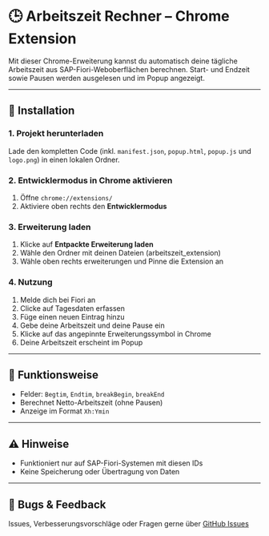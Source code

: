 # 🕒 Arbeitszeit Rechner – Chrome Extension

Mit dieser Chrome-Erweiterung kannst du automatisch deine tägliche Arbeitszeit aus SAP-Fiori-Weboberflächen berechnen. Start- und Endzeit sowie Pausen werden ausgelesen und im Popup angezeigt.

---

## 🔧 Installation

### 1. Projekt herunterladen

Lade den kompletten Code (inkl. `manifest.json`, `popup.html`, `popup.js` und `logo.png`) in einen lokalen Ordner.

### 2. Entwicklermodus in Chrome aktivieren

1. Öffne `chrome://extensions/`
2. Aktiviere oben rechts den **Entwicklermodus**

### 3. Erweiterung laden

1. Klicke auf **Entpackte Erweiterung laden**
2. Wähle den Ordner mit deinen Dateien (arbeitszeit_extension)
3. Wähle oben rechts erweiterungen und Pinne die Extension an

### 4. Nutzung

1. Melde dich bei Fiori an
2. Clicke auf Tagesdaten erfassen
3. Füge einen neuen Eintrag hinzu
4. Gebe deine Arbeitszeit und deine Pause ein
5. Klicke auf das angepinnte Erweiterungssymbol in Chrome
6. Deine Arbeitszeit erscheint im Popup

---

## 🧠 Funktionsweise

- Felder: `Begtim`, `Endtim`, `breakBegin`, `breakEnd`
- Berechnet Netto-Arbeitszeit (ohne Pausen)
- Anzeige im Format `Xh:Ymin`

---

## ⚠️ Hinweise

- Funktioniert nur auf SAP-Fiori-Systemen mit diesen IDs
- Keine Speicherung oder Übertragung von Daten

---

## 🐛 Bugs & Feedback

Issues, Verbesserungsvorschläge oder Fragen gerne über [GitHub Issues](https://github.com/Matthias-Bohn/arbeitszeit_extension/issues)
